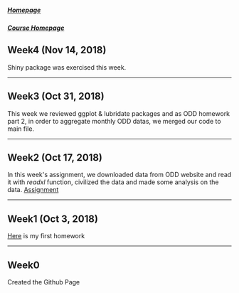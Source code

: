 ##### [Homepage](https://emrekemerci.github.io/EmreKemerci/)			
##### [Course Homepage](https://mef-bda503.github.io/)	
## Week4 (Nov 14, 2018)
Shiny package was exercised this week.  

***
## Week3 (Oct 31, 2018)
This week we reviewed ggplot & lubridate packages and as ODD homework part 2, in order to aggregate monthly ODD datas, we merged our code to main file. 

***
## Week2 (Oct 17, 2018)
In this week's assignment, we downloaded data from ODD website and read it with *readxl* function, civilized the data and made some analysis on the data. 
[Assignment](AssignmentWeek2/AssignmentWeek2.html)

***
## Week1 (Oct 3, 2018)
[Here](AssignmentWeek1/AssignmentWeek1.html) is my first homework

***
## Week0
Created the Github Page

